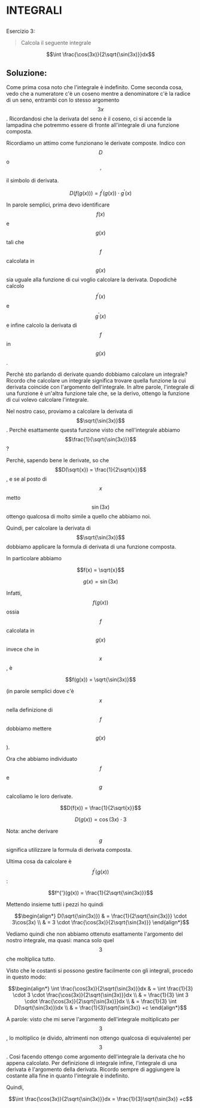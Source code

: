 ﻿# INTEGRALI

<!--Upmath extremely simplifies this task by using Markdown and LaTeX. It converts the Markdown syntax extended with LaTeX equations support into HTML code you can publish anywhere on the web.-->

<!--![Paper written in LaTeX](/i/latex.jpg)-->

## 

Esercizio 3:

> Calcola il seguente integrale

$$\int \frac{\cos(3x)}{2\sqrt{\sin(3x)}}dx$$

## Soluzione: 

Come prima cosa noto che l'integrale è indefinito. Come seconda cosa, vedo che a numeratore c'è un coseno mentre a denominatore c'è la radice di un seno, entrambi con lo stesso argomento $$3x$$. Ricordandosi che la derivata del seno è il coseno, ci si accende la lampadina che potremmo essere di fronte all'integrale di una funzione composta. 

Ricordiamo un attimo come funzionano le derivate composte. Indico con $$D$$ o $$'$$ il simbolo di derivata. 

$$D(f(g(x))) = f^{'}(g(x))\cdot g^{'}(x)$$

In parole semplici, prima devo identificare $$f(x)$$ e $$g(x)$$ tali che $$f$$ calcolata in $$g(x)$$ sia uguale alla funzione di cui voglio calcolare la derivata. Dopodichè calcolo $$f^{'}(x)$$ e $$g^{'}(x)$$ e infine calcolo la derivata di $$f$$ in $$g(x)$$. 

Perchè sto parlando di derivate quando dobbiamo calcolare un integrale? Ricordo che calcolare un integrale significa trovare quella funzione la cui derivata coincide con l'argomento dell'integrale. In altre parole, l'integrale di una funzione è un'altra funzione tale che, se la derivo, ottengo la funzione di cui volevo calcolare l'integrale. 

Nel nostro caso, proviamo a calcolare la derivata di $$\sqrt{\sin(3x)}$$. Perchè esattamente questa funzione visto che nell'integrale abbiamo $$\frac{1}{\sqrt{\sin(3x)}}$$?

Perchè, sapendo bene le derivate, so che $$D(\sqrt{x}) = \frac{1}{2\sqrt{x}}$$, e se al posto di $$x$$ metto $$\sin(3x)$$ ottengo qualcosa di molto simile a quello che abbiamo noi. 

Quindi, per calcolare la derivata di $$\sqrt{\sin(3x)}$$ dobbiamo applicare la formula di derivata di una funzione composta. 

In particolare abbiamo 

$$f(x) = \sqrt{x}$$

$$g(x) = \sin(3x)$$

Infatti, $$f(g(x))$$ ossia $$f$$ calcolata in $$g(x)$$ invece che in $$x$$, è

$$f(g(x)) = \sqrt{\sin(3x)}$$

(in parole semplici dove c'è $$x$$ nella definizione di $$f$$ dobbiamo mettere $$g(x)$$). 

Ora che abbiamo individuato $$f$$ e $$g$$ calcoliamo le loro derivate.

$$D(f(x)) = \frac{1}{2\sqrt{x}}$$

$$D(g(x)) = \cos(3x) \cdot 3$$

Nota: anche derivare $$g$$ significa utilizzare la formula di derivata composta. 

Ultima cosa da calcolare è $$f^{'}(g(x))$$:

$$f^{'}(g(x)) = \frac{1}{2\sqrt{\sin(3x)}}$$

Mettendo insieme tutti i pezzi ho quindi 

$$\begin{align*}
D(\sqrt{\sin(3x)}) & = \frac{1}{2\sqrt{\sin(3x)}} \cdot 3\cos(3x) \\
& = 3 \cdot \frac{\cos(3x)}{2\sqrt{\sin(3x)}}
\end{align*}$$

Vediamo quindi che non abbiamo ottenuto esattamente l'argomento del nostro integrale, ma quasi: manca solo quel $$3$$ che moltiplica tutto. 

Visto che le costanti si possono gestire facilmente con gli integrali, procedo in questo modo: 

$$\begin{align*}
\int \frac{\cos(3x)}{2\sqrt{\sin(3x)}}dx & = \int \frac{1}{3} \cdot 3 \cdot \frac{\cos(3x)}{2\sqrt{\sin(3x)}}dx \\
& = \frac{1}{3} \int 3 \cdot \frac{\cos(3x)}{2\sqrt{\sin(3x)}}dx \\
& = \frac{1}{3} \int D(\sqrt{\sin(3x)})dx \\
& = \frac{1}{3}\sqrt{\sin(3x)} +c
\end{align*}$$

A parole: visto che mi serve l'argomento dell'integrale moltiplicato per $$3$$, lo moltiplico (e divido, altrimenti non ottengo qualcosa di equivalente) per $$3$$. Così facendo ottengo come argomento dell'integrale la derivata che ho appena calcolato. Per definizione di integrale infine, l'integrale di una derivata è l'argomento della derivata. Ricordo sempre di aggiungere la costante alla fine in quanto l'integrale è indefinito. 

Quindi,

$$\int \frac{\cos(3x)}{2\sqrt{\sin(3x)}}dx = \frac{1}{3}\sqrt{\sin(3x)} +c$$






